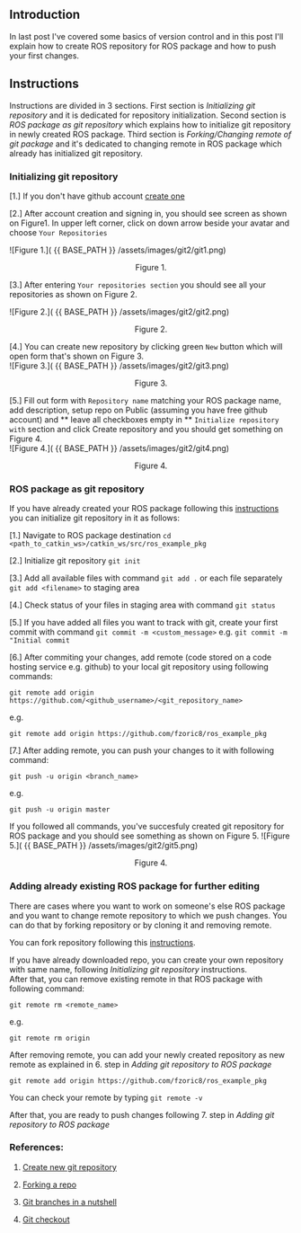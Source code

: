 
## Introduction 

In last post I've covered some basics of version control and in this post I'll explain how to create ROS 
repository for ROS package and how to push your first changes. 

## Instructions 

Instructions are divided in 3 sections. First section is *Initializing git repository* and it is dedicated for repository initialization. 
Second section is *ROS package as git repository* which explains how to initialize git repository in newly created ROS package. Third 
section is *Forking/Changing remote of git package* and it's dedicated to changing remote in ROS package which already has initialized
git repository.  

### Initializing git repository 

[1.] If you don't have github account [create one](https://github.com/join?ref_cta=Sign+up&ref_loc=header+logged+out&ref_page=%2F&source=header-home)  

[2.] After account creation and signing in, you should see screen as shown on Figure1. In upper left corner, click on down arrow beside your avatar and choose `Your Repositories`  

![Figure 1.]( {{ BASE_PATH }} /assets/images/git2/git1.png)  
<div align="center"> Figure 1. </div>  

[3.] After entering `Your repositories section` you should see all your repositories as shown on Figure 2.  

![Figure 2.]( {{ BASE_PATH }} /assets/images/git2/git2.png)
<div align="center"> Figure 2.</div>    

[4.] You can create new repository by clicking green `New` button which will open form that's shown on Figure 3.  
![Figure 3.]( {{ BASE_PATH }} /assets/images/git2/git3.png)
<div align="center"> Figure 3.</div>  


[5.] Fill out form with `Repository name` matching your ROS package name, add description, setup repo on Public (assuming you have free github account) and ** leave all 
checkboxes empty in ** `Initialize repository with` section and click Create repository and you should get something on Figure 4.   
![Figure 4.]( {{ BASE_PATH }} /assets/images/git2/git4.png)
<div align="center"> Figure 4.</div>  

 
### ROS package as git repository 

If you have already created your ROS package following this [instructions](http://wiki.ros.org/ROS/Tutorials/CreatingPackage) you can initialize git repository 
in it as follows:  


[1.] Navigate to ROS package destination `cd <path_to_catkin_ws>/catkin_ws/src/ros_example_pkg`  


[2.] Initialize git repository `git init`  


[3.] Add all available files with command `git add .` or each file separately `git add <filename>` to staging area  


[4.] Check status of your files in staging area with command `git status`  


[5.] If you have added all files you want to track with git, create your first commit with command `git commit -m <custom_message>` e.g. `git commit -m "Initial commit`  


[6.] After commiting your changes, add remote (code stored on a code hosting service e.g. github) to your local git repository using following commands:  

```
git remote add origin https://github.com/<github_username>/<git_repository_name>

```
e.g.  

```
git remote add origin https://github.com/fzoric8/ros_example_pkg
```
[7.] After adding remote, you can push your changes to it with following command:

```
git push -u origin <branch_name>
```
e.g.
```
git push -u origin master
```

If you followed all commands, you've succesfuly created git repository for ROS package and you should see something as shown on Figure 5.
![Figure 5.]( {{ BASE_PATH }} /assets/images/git2/git5.png)
<div align="center"> Figure 4.</div>  

### Adding already existing ROS package for further editing  

There are cases where you want to work on someone's else ROS package and you want to change remote repository to which we push changes. 
You can do that by forking repository or by cloning it and removing remote.  

You can fork repository following this [instructions](https://www.earthdatascience.org/workshops/intro-version-control-git/about-forks/).  

If you have already downloaded repo, you can create your own repository with same name, following *Initializing git repository* instructions.  
After that, you can remove existing remote in that ROS package with following command:
```
git remote rm <remote_name>
```
e.g.
```
git remote rm origin
```

After removing remote, you can add your newly created repository as new remote as explained in 6. step in *Adding git repository to ROS package*  
```
git remote add origin https://github.com/fzoric8/ros_example_pkg
```

You can check your remote by typing `git remote -v`  

After that, you are ready to push changes following 7. step in *Adding git repository to ROS package*

### References:  

 1. [Create new git repository](https://kbroman.org/github_tutorial/pages/init.html)  

 2. [Forking a repo](https://docs.github.com/en/github/getting-started-with-github/fork-a-repo)  

 3. [Git branches in a nutshell](https://git-scm.com/book/en/v2/Git-Branching-Branches-in-a-Nutshell)  

 4. [Git checkout](https://www.atlassian.com/git/tutorials/using-branches/git-checkout)  


